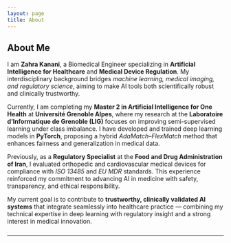 ```yaml
---
layout: page
title: About
---
```


<div class="section-box">

<h2>About Me</h2>

<p>
I am <strong>Zahra Kanani</strong>, a Biomedical Engineer specializing in <strong>Artificial Intelligence for Healthcare</strong> and <strong>Medical Device Regulation</strong>. 
My interdisciplinary background bridges <em>machine learning, medical imaging, and regulatory science</em>, aiming to make AI tools both scientifically robust and clinically trustworthy.
</p>

<p>
Currently, I am completing my <strong>Master 2 in Artificial Intelligence for One Health</strong> at <strong>Université Grenoble Alpes</strong>, where my research at the <strong>Laboratoire d’Informatique de Grenoble (LIG)</strong> focuses on improving semi-supervised learning under class imbalance. 
I have developed and trained deep learning models in <strong>PyTorch</strong>, proposing a hybrid <em>AdaMatch–FlexMatch</em> method that enhances fairness and generalization in medical data.
</p>

<p>
Previously, as a <strong>Regulatory Specialist</strong> at the <strong>Food and Drug Administration of Iran</strong>, I evaluated orthopedic and cardiovascular medical devices for compliance with <em>ISO 13485</em> and <em>EU MDR</em> standards. 
This experience reinforced my commitment to advancing AI in medicine with safety, transparency, and ethical responsibility.
</p>

<p>
My current goal is to contribute to <strong>trustworthy, clinically validated AI systems</strong> that integrate seamlessly into healthcare practice — combining my technical expertise in deep learning with regulatory insight and a strong interest in medical innovation.
</p>

<hr style="margin:24px 0; border:0; border-top:1px solid #e0e0e0;">


